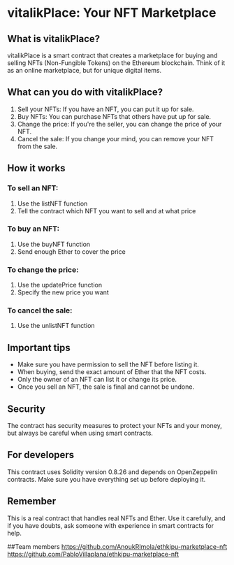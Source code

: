# vitalikPlace: Your NFT Marketplace

## What is vitalikPlace?

vitalikPlace is a smart contract that creates a marketplace for buying and selling NFTs (Non-Fungible Tokens) on the Ethereum blockchain. Think of it as an online marketplace, but for unique digital items.

## What can you do with vitalikPlace?

1. Sell your NFTs: If you have an NFT, you can put it up for sale.
2. Buy NFTs: You can purchase NFTs that others have put up for sale.
3. Change the price: If you're the seller, you can change the price of your NFT.
4. Cancel the sale: If you change your mind, you can remove your NFT from the sale.

## How it works

### To sell an NFT:
1. Use the listNFT function
2. Tell the contract which NFT you want to sell and at what price

### To buy an NFT:
1. Use the buyNFT function
2. Send enough Ether to cover the price

### To change the price:
1. Use the updatePrice function
2. Specify the new price you want

### To cancel the sale:
1. Use the unlistNFT function

## Important tips

- Make sure you have permission to sell the NFT before listing it.
- When buying, send the exact amount of Ether that the NFT costs.
- Only the owner of an NFT can list it or change its price.
- Once you sell an NFT, the sale is final and cannot be undone.

## Security

The contract has security measures to protect your NFTs and your money, but always be careful when using smart contracts.

## For developers

This contract uses Solidity version 0.8.26 and depends on OpenZeppelin contracts. Make sure you have everything set up before deploying it.

## Remember

This is a real contract that handles real NFTs and Ether. Use it carefully, and if you have doubts, ask someone with experience in smart contracts for help.

##Team members
https://github.com/AnoukRImola/ethkipu-marketplace-nft
https://github.com/PabloVillaplana/ethkipu-marketplace-nft
